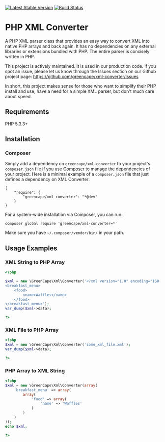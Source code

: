 [![Latest Stable Version](https://poser.pugx.org/greencape/xml-converter/v/stable.png)](https://packagist.org/packages/greencape/xml-converter)
[![Build Status](https://api.travis-ci.org/GreenCape/xml-converter.svg?branch=master)](https://travis-ci.org/greencape/xml-converter)

# PHP XML Converter

A PHP XML parser class that provides an easy way to convert XML into native PHP
arrays and back again. It has no dependencies on any external libraries or
extensions bundled with PHP. The entire parser is concisely written in PHP.

This project is actively maintained. It is used in our production code. If you
spot an issue, please let us know through the Issues section on our Github
project page: https://github.com/greencape/xml-converter/issues

In short, this project makes sense for those who want to simplify their PHP
install and use, have a need for a simple XML parser, but don't much care
about speed.

## Requirements

PHP 5.3.3+

## Installation

### Composer

Simply add a dependency on `greencape/xml-converter` to your project's `composer.json` file if you use
[Composer](http://getcomposer.org/) to manage the dependencies of your project. Here is a minimal example of a
`composer.json` file that just defines a dependency on XML Converter:

    {
        "require": {
            "greencape/xml-converter": "*@dev"
        }
    }

For a system-wide installation via Composer, you can run:

    composer global require 'greencape/xml-converter=*'

Make sure you have `~/.composer/vendor/bin/` in your path.

## Usage Examples

### XML String to PHP Array

```php
<?php

$xml = new \GreenCape\Xml\Converter('<?xml version="1.0" encoding="ISO-8859-1"?>
<breakfast_menu>
	<food>
		<name>Waffles</name>
	</food>
</breakfast_menu>');
var_dump($xml->data);

?>
```

### XML File to PHP Array

```php
<?php
$xml = new \GreenCape\Xml\Converter('some_xml_file.xml');
var_dump($xml->data);

?>
```

### PHP Array to XML String

```php
<?php
$xml = new \GreenCape\Xml\Converter(array(
	'breakfast_menu' => array(
		array(
			'food' => array(
				'name' => 'Waffles'
			)
		)
	)
));
echo $xml;

?>
```

